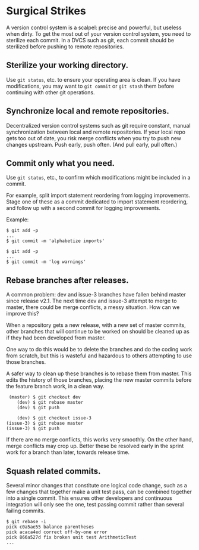 # Surgical Strikes

A version control system is a scalpel: precise and powerful, but useless when dirty. To get the most out of your version control system, you need to sterilize each commit. In a DVCS such as git, each commit should be sterilized before pushing to remote repositories.

## Sterilize your working directory.

Use `git status`, etc. to ensure your operating area is clean. If you have modifications, you may want to `git commit` or `git stash` them before continuing with other git operations.

## Synchronize local and remote repositories.

Decentralized version control systems such as git require constant, manual synchronization between local and remote repositories. If your local repo gets too out of date, you risk merge conflicts when you try to push new changes upstream. Push early, push often. (And pull early, pull often.)

## Commit only what you need.

Use `git status`, etc., to confirm which modifications might be included in a commit.

For example, split import statement reordering from logging improvements. Stage one of these as a commit dedicated to import statement reordering, and follow up with a second commit for logging improvements.

Example:

```
$ git add -p
...
$ git commit -m 'alphabetize imports'

$ git add -p
...
$ git commit -m 'log warnings'
```

## Rebase branches after releases.

A common problem: dev and issue-3 branches have fallen behind master since release v2.1. The next time dev and issue-3 attempt to merge to master, there could be merge conflicts, a messy situation. How can we improve this?

When a repository gets a new release, with a new set of master commits, other branches that will continue to be worked on should be cleaned up as if they had been developed from master.

One way to do this would be to delete the branches and do the coding work from scratch, but this is wasteful and hazardous to others attempting to use those branches.

A safer way to clean up these branches is to rebase them from master. This edits the history of those branches, placing the new master commits before the feature branch work, in a clean way.

```
 (master) $ git checkout dev
    (dev) $ git rebase master
    (dev) $ git push

    (dev) $ git checkout issue-3
(issue-3) $ git rebase master
(issue-3) $ git push
```

If there are no merge conflicts, this works very smoothly. On the other hand, merge conflicts may crop up. Better these be resolved early in the sprint work for a branch than later, towards release time.

## Squash related commits.

Several minor changes that constitute one logical code change, such as a few changes that together make a unit test pass, can be combined together into a single commit. This ensures other developers and continuous integration will only see the one, test passing commit rather than several failing commits.

```
$ git rebase -i
pick c0a5ae55 balance parentheses
pick acaca4ed correct off-by-one error
pick 866a527d fix broken unit test ArithmeticTest
...
```